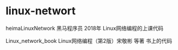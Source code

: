 # linux-networt


heimaLinuxNetwork
黑马程序员 2018年 Linux网络编程的上课代码


Linux_network_book
Linux网络编程（第2版）宋敬彬 等著
书上的代码
